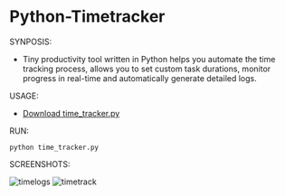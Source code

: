 # Python-Timetracker

SYNPOSIS:
- Tiny productivity tool written in Python helps you automate the time tracking process, allows you to set custom task durations, monitor progress in real-time and automatically generate detailed logs.

USAGE:
- [Download time_tracker.py](https://github.com/dropmealineee/Python-Timetracker/blob/main/time_tracker.py)

RUN:
```
python time_tracker.py
```
SCREENSHOTS:

![timelogs](https://github.com/user-attachments/assets/93187200-ec72-4e4b-ab82-2840b53feca9)
![timetrack](https://github.com/user-attachments/assets/fd0e0cec-fedb-4908-8ae1-df3e07387e79)
